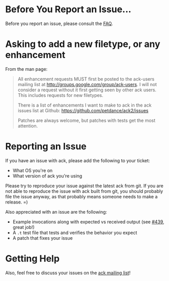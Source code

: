 # Before You Report an Issue...

Before you report an issue, please consult the [FAQ](https://beyondgrep.com/documentation/ack-2.16-man.html#faq).

# Asking to add a new filetype, or any enhancement

From the man page:

> All enhancement requests MUST first be posted to the ack-users mailing list at <http://groups.google.com/group/ack-users>.  I will not consider a request without it first getting seen by other ack users.  This includes
> requests for new filetypes.
>
> There is a list of enhancements I want to make to ack in the ack issues list at Github: <https://github.com/petdance/ack2/issues>
>
> Patches are always welcome, but patches with tests get the most attention.

# Reporting an Issue

If you have an issue with ack, please add the following to your ticket:

  - What OS you're on
  - What version of ack you're using

Please try to reproduce your issue against the latest ack from git.  If you are not able to
reproduce the issue with ack built from git, you should probably file the issue anyway, as
that probably means someone needs to make a release. =)

Also appreciated with an issue are the following:

  - Example invocations along with expected vs received output (see [#439](https://github.com/petdance/ack2/issues/439), great job!)
  - A `.t` test file that tests and verifies the behavior you expect
  - A patch that fixes your issue

# Getting Help

Also, feel free to discuss your issues on the [ack mailing list](http://groups.google.com/group/ack-users)!
